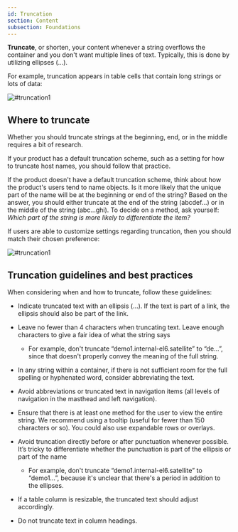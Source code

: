 ```yaml
---
id: Truncation
section: Content
subsection: Foundations
---
```


**Truncate**, or shorten, your content whenever a string overflows the container and you don't want multiple lines of text. Typically, this is done by utilizing ellipses (...).

For example, truncation appears in table cells that contain long strings or lots of data:

![#truncation1](./img/truncation-example.png)

## Where to truncate
Whether you should truncate strings at the beginning, end, or in the middle requires a bit of research.

If your product has a default truncation scheme, such as a setting for how to truncate host names, you should follow that practice. 

If the product doesn't have a default truncation scheme, think about how the product's users tend to name objects. Is it more likely that the unique part of the name will be at the beginning or end of the string? Based on the answer, you should either truncate at the end of the string (abcdef...) or in the middle of the string (abc...ghi). To decide on a method, ask yourself: *Which part of the string is more likely to differentiate the item?*

If users are able to customize settings regarding truncation, then you should match their chosen preference:

![#truncation1](./img/truncation3@2x.jpg)

## Truncation guidelines and best practices

When considering when and how to truncate, follow these guidelines:

- Indicate truncated text with an ellipsis (…). If the text is part of a link, the ellipsis should also be part of the link.

- Leave no fewer than 4 characters when truncating text. Leave enough characters to give a fair idea of what the string says 
    - For example, don't truncate “demo1.internal-el6.satellite” to “de…”, since that doesn't properly convey the meaning of the full string.

- In any string within a container, if there is not sufficient room for the full spelling or hyphenated word, consider abbreviating the text. 

- Avoid abbreviations or truncated text in navigation items (all levels of navigation in the masthead and left navigation).

- Ensure that there is at least one method for the user to view the entire string. We recommend using a tooltip (useful for fewer than 150 characters or so). You could also use expandable rows or overlays.

- Avoid truncation directly before or after punctuation whenever possible. It’s tricky to differentiate whether the punctuation is part of the ellipsis or part of the name 
    - For example, don't truncate “demo1.internal-el6.satellite” to “demo1…”, because it's unclear that there's a period in addition to the ellipses.

- If a table column is resizable, the truncated text should adjust accordingly.

-  Do not truncate text in column headings.